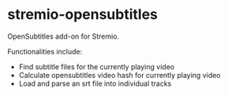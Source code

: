 # stremio-opensubtitles

OpenSubtitles add-on for Stremio.

Functionalities include:

* Find subtitle files for the currently playing video
* Calculate opensubtitles video hash for currently playing video
* Load and parse an srt file into individual tracks
